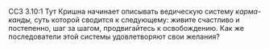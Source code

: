 ССЗ 3.10:1	Тут Кришна начинает описывать ведическую систему _карма-канды,_ суть которой сводится к следующему: живите счастливо и постепенно, шаг за шагом, продвигайтесь к освобождению. Как же последователи этой системы удовлетворяют свои желания?